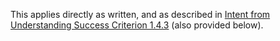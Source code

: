 This applies directly as written, and as described in [Intent from Understanding Success Criterion 1.4.3](http://www.w3.org/WAI/WCAG22/Understanding/contrast-minimum#intent) (also provided below).